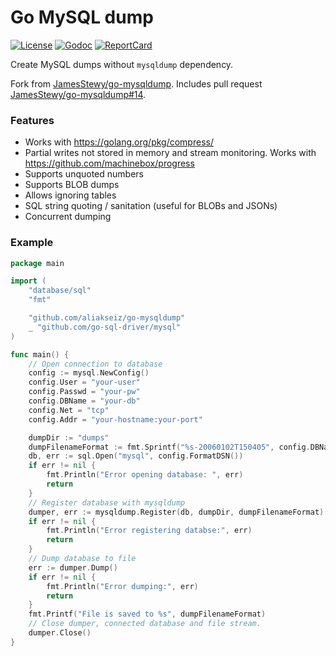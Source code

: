# Go MySQL dump

[![License][License-Image]][License-Url]
[![Godoc][Godoc-Image]][Godoc-Url]
[![ReportCard][ReportCard-Image]][ReportCard-Url]

Create MySQL dumps without `mysqldump` dependency.

Fork from [JamesStewy/go-mysqldump](https://github.com/JamesStewy/go-mysqldump). Includes pull request [JamesStewy/go-mysqldump#14](https://github.com/JamesStewy/go-mysqldump/pull/14).

### Features
- Works with https://golang.org/pkg/compress/
- Partial writes not stored in memory and stream monitoring. Works with https://github.com/machinebox/progress
- Supports unquoted numbers
- Supports BLOB dumps
- Allows ignoring tables
- SQL string quoting / sanitation (useful for BLOBs and JSONs)
- Concurrent dumping


### Example

```go
package main

import (
	"database/sql"
	"fmt"

	"github.com/aliakseiz/go-mysqldump"
	_ "github.com/go-sql-driver/mysql"
)

func main() {
	// Open connection to database
	config := mysql.NewConfig()
	config.User = "your-user"
	config.Passwd = "your-pw"
	config.DBName = "your-db"
	config.Net = "tcp"
	config.Addr = "your-hostname:your-port"

	dumpDir := "dumps"                                                     // you should create this directory
	dumpFilenameFormat := fmt.Sprintf("%s-20060102T150405", config.DBName) // accepts time layout string and add .sql at the end of file
	db, err := sql.Open("mysql", config.FormatDSN())
	if err != nil {
		fmt.Println("Error opening database: ", err)
		return
	}
	// Register database with mysqldump
	dumper, err := mysqldump.Register(db, dumpDir, dumpFilenameFormat)
	if err != nil {
		fmt.Println("Error registering databse:", err)
		return
	}
	// Dump database to file
	err := dumper.Dump()
	if err != nil {
		fmt.Println("Error dumping:", err)
		return
	}
	fmt.Printf("File is saved to %s", dumpFilenameFormat)
	// Close dumper, connected database and file stream.
	dumper.Close()
}

```

[License-Url]: http://opensource.org/licenses/MIT
[License-Image]: https://img.shields.io/npm/l/express.svg

[Stability-Status-Image]: http://badges.github.io/stability-badges/dist/experimental.svg

[Godoc-Url]: https://pkg.go.dev/mod/github.com/aliakseiz/go-mysqldump
[Godoc-Image]: https://godoc.org/github.com/aliakseiz/go-mysqldump?status.svg

[ReportCard-Url]: https://goreportcard.com/report/github.com/aliakseiz/go-mysqldump
[ReportCard-Image]: https://goreportcard.com/badge/github.com/aliakseiz/go-mysqldump
